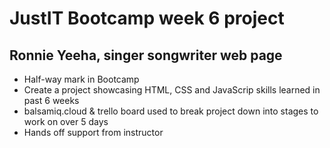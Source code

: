 # JustIT Bootcamp week 6 project
## Ronnie Yeeha, singer songwriter web page 
- Half-way mark in Bootcamp 
- Create a project showcasing HTML, CSS and JavaScrip skills learned in past 6 weeks 
- balsamiq.cloud & trello board used to break project down into stages to work on over 5 days 
- Hands off support from instructor 

